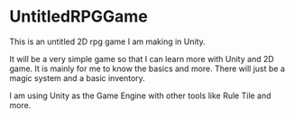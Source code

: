 # UntitledRPGGame

This is an untitled 2D rpg game I am making in Unity.

It will be a very simple game so that I can learn more with Unity and 2D game.
It is mainly for me to know the basics and more.
There will just be a magic system and a basic inventory.

I am using Unity as the Game Engine with other tools like Rule Tile and more.
